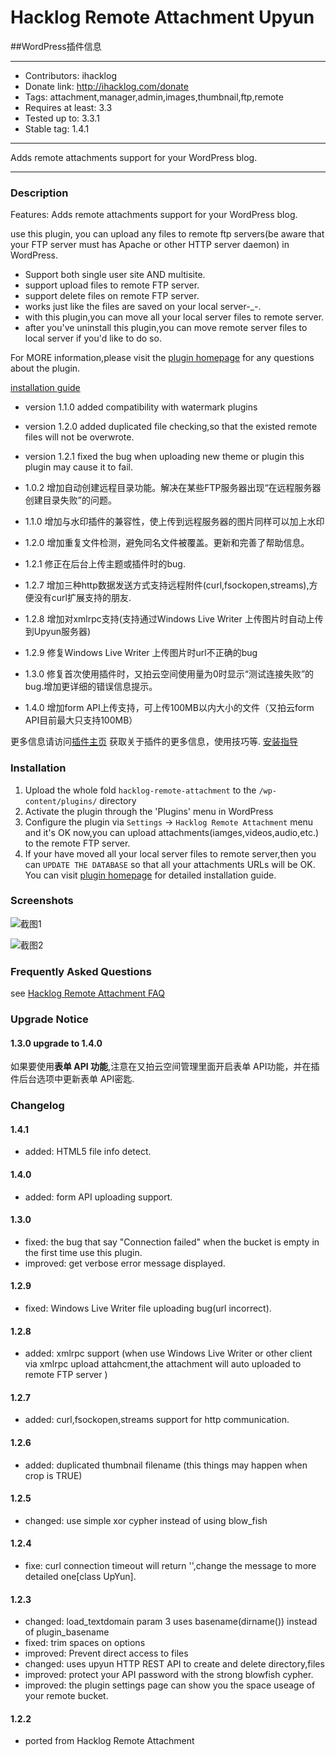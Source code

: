 # Hacklog Remote Attachment Upyun

##WordPress插件信息

------------------------------------------------------------

* Contributors: ihacklog
* Donate link: http://ihacklog.com/donate
* Tags: attachment,manager,admin,images,thumbnail,ftp,remote
* Requires at least: 3.3
* Tested up to: 3.3.1
* Stable tag: 1.4.1

------------------------------------------------------------

Adds remote attachments support for your WordPress blog.

------------------------------------------------------------

### Description
Features: Adds remote attachments support for your WordPress blog.

use this plugin, you can upload any files to remote ftp servers(be aware that your FTP server must has Apache or other HTTP server daemon) in WordPress.

* Support both single user site AND multisite.
* support upload files to remote FTP server.
* support delete files on remote FTP server.
* works just like the files are saved on your local server-_-.
* with this plugin,you can move all your local server files to remote server.
* after you've uninstall this plugin,you can move remote server files to local server if you'd like to do so.

For MORE information,please visit the [plugin homepage](http://ihacklog.com/?p=5001 "plugin homepage") for any questions about the plugin.

[installation guide](http://ihacklog.com/?p=4993 "installation guide") 

* version 1.1.0 added compatibility with watermark plugins
* version 1.2.0 added duplicated file checking,so that the existed remote files will not be overwrote.
* version 1.2.1 fixed the bug when uploading new theme or plugin this plugin may cause it to fail.

* 1.0.2 增加自动创建远程目录功能。解决在某些FTP服务器出现“在远程服务器创建目录失败”的问题。
* 1.1.0 增加与水印插件的兼容性，使上传到远程服务器的图片同样可以加上水印
* 1.2.0 增加重复文件检测，避免同名文件被覆盖。更新和完善了帮助信息。
* 1.2.1 修正在后台上传主题或插件时的bug.
* 1.2.7 增加三种http数据发送方式支持远程附件(curl,fsockopen,streams),方便没有curl扩展支持的朋友.
* 1.2.8 增加对xmlrpc支持(支持通过Windows Live Writer 上传图片时自动上传到Upyun服务器)
* 1.2.9 修复Windows Live Writer 上传图片时url不正确的bug
* 1.3.0 修复首次使用插件时，又拍云空间使用量为0时显示“测试连接失败”的bug.增加更详细的错误信息提示。
* 1.4.0 增加form API上传支持，可上传100MB以内大小的文件（又拍云form API目前最大只支持100MB）

更多信息请访问[插件主页](http://ihacklog.com/?p=5001 "plugin homepage") 获取关于插件的更多信息，使用技巧等.
[安装指导](http://ihacklog.com/?p=4993 "安装指导") 

### Installation

1. Upload the whole fold `hacklog-remote-attachment` to the `/wp-content/plugins/` directory
2. Activate the plugin through the 'Plugins' menu in WordPress
3. Configure the plugin via `Settings` -> `Hacklog Remote Attachment` menu and it's OK now,you can upload attachments(iamges,videos,audio,etc.) to the remote FTP server.
4. If your have moved all your local server files to remote server,then you can `UPDATE THE DATABASE` so that all your attachments URLs will be OK.
You can visit [plugin homepage](http://ihacklog.com/?p=5001 "plugin homepage") for detailed installation guide.

### Screenshots


![截图1](hacklog-remote-attachment-upyun/raw/master/screenshot-1.png "截图1")



![截图2](hacklog-remote-attachment-upyun/raw/master/screenshot-2.png "截图2")


  



### Frequently Asked Questions
see 
[Hacklog Remote Attachment FAQ](http://ihacklog.com/?p=5001 "Hacklog Remote Attachment FAQ") 


### Upgrade Notice

#### 1.3.0 upgrade to 1.4.0
如果要使用**表单 API 功能**,注意在又拍云空间管理里面开启表单 API功能，并在插件后台选项中更新表单 API密匙. 


### Changelog

#### 1.4.1
* added: HTML5 file info detect.

#### 1.4.0
* added: form API uploading support.

#### 1.3.0
* fixed: the bug that say "Connection failed" when the bucket is empty in the first time use this plugin.
* improved: get verbose error message displayed.

#### 1.2.9
* fixed: Windows Live Writer file uploading bug(url incorrect).

#### 1.2.8
* added: xmlrpc support (when use Windows Live Writer or other client via xmlrpc upload attahcment,the attachment will auto uploaded to remote FTP server )

#### 1.2.7
* added: curl,fsockopen,streams support for http communication.

#### 1.2.6
* added: duplicated thumbnail filename (this things may happen when crop is TRUE)

#### 1.2.5
* changed: use simple xor cypher instead of using blow_fish

#### 1.2.4
* fixe: curl connection timeout will return '',change the message to more detailed one[class UpYun].

#### 1.2.3
* changed: load_textdomain param 3 uses basename(dirname()) instead of plugin_basename 
* fixed: trim spaces on options
* improved: Prevent direct access to files
* changed: uses upyun HTTP REST API to create and delete directory,files
* improved: protect your API password with the strong blowfish cypher.
* improved: the plugin settings page can show you the space useage of your remote bucket.

#### 1.2.2
* ported from Hacklog Remote Attachment












